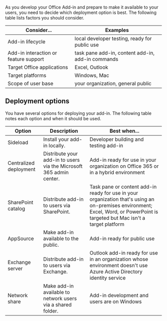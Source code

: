 As you develop your Office Add-in and prepare to make it available to your users, you need to decide which deployment option is best. The following table lists factors you should consider.

|Consider...|Examples|
|---|---|
|Add-in lifecycle|local developer testing, ready for public use|
|Add-in interaction or feature support|task pane add-in, content add-in, add-in commands|
|Target Office applications|Excel, Outlook|
|Target platforms|Windows, Mac|
|Scope of user base|your organization, general public|

## Deployment options

You have several options for deploying your add-in. The following table notes each option and when it should be used.

|Option|Description|Best when...|
|---|---|---|
|Sideload|Install your add-in locally.|Developer building and testing add-in|
|Centralized deployment|Distribute your add-in to users via the Microsoft 365 admin center.|Add-in ready for use in your organization on Office 365 or in a hybrid environment|
|SharePoint catalog|Distribute add-in to users via SharePoint.|Task pane or content add-in ready for use in your organization that's using an on-premises environment; Excel, Word, or PowerPoint is targeted but Mac isn't a target platform|
|AppSource|Make add-in available to the public.|Add-in ready for public use|
|Exchange server|Distribute add-in to users via Exchange.|Outlook add-in ready for use in an organization whose environment doesn't use Azure Active Directory identity service|
|Network share|Make add-in available to network users via a shared folder.|Add-in development and users are on Windows|
